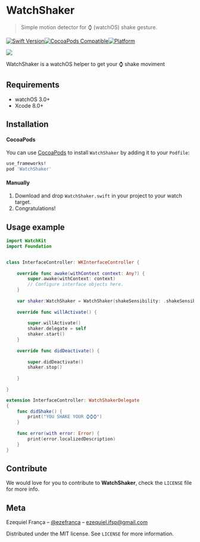 # WatchShaker
> Simple motion detector for ⌚️ (watchOS) shake gesture.

[![Swift Version][swift-image]][swift-url][![CocoaPods Compatible](https://img.shields.io/cocoapods/v/WatchShaker.svg)](https://img.shields.io/cocoapods/v/WatchShaker.svg)[![Platform](https://img.shields.io/cocoapods/p/WatchShaker.svg?style=flat)](http://cocoadocs.org/docsets/WatchShaker)

![](https://media.giphy.com/media/l0HlEj4BChAiyCaje/giphy.gif)

 WatchShaker is a watchOS helper to get your ⌚️ shake moviment

## Requirements

- watchOS 3.0+
- Xcode 8.0+

## Installation

#### CocoaPods
You can use [CocoaPods](http://cocoapods.org/) to install `WatchShaker` by adding it to your `Podfile`:

```ruby
use_frameworks!
pod 'WatchShaker'
```
#### Manually
1. Download and drop ```WatchShaker.swift``` in your project to your watch target.  
2. Congratulations!  

## Usage example

```swift
import WatchKit
import Foundation


class InterfaceController: WKInterfaceController {
    
    override func awake(withContext context: Any?) {
        super.awake(withContext: context)
        // Configure interface objects here.
    }
    
    var shaker:WatchShaker = WatchShaker(shakeSensibility: .shakeSensibilityNormal, delay: 0.2)
    
    override func willActivate() {
        
        super.willActivate()
        shaker.delegate = self
        shaker.start()
    }
    
    override func didDeactivate() {
        
        super.didDeactivate()
        shaker.stop()
        
    }
    
}

extension InterfaceController: WatchShakerDelegate
{
    func didShake() {
        print("YOU SHAKE YOUR ⌚️⌚️⌚️")
    }
    
    func error(with error: Error) {
        print(error.localizedDescription)
    }
}
```

## Contribute

We would love for you to contribute to **WatchShaker**, check the ``LICENSE`` file for more info.

## Meta

Ezequiel França – [@ezefranca](https://twitter.com/ezefranca) – ezequiel.ifsp@gmail.com

Distributed under the MIT license. See ``LICENSE`` for more information.

[swift-image]:https://img.shields.io/badge/swift-3.0-orange.svg
[swift-url]: https://swift.org/
[license-image]: https://img.shields.io/badge/License-MIT-blue.svg
[license-url]: LICENSE
[travis-image]: https://img.shields.io/travis/dbader/node-datadog-metrics/master.svg?style=flat-square
[travis-url]: https://travis-ci.org/dbader/node-datadog-metrics
[codebeat-image]: https://codebeat.co/badges/c19b47ea-2f9d-45df-8458-b2d952fe9dad
[codebeat-url]: https://codebeat.co/projects/github-com-vsouza-awesomeios-com
